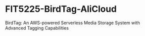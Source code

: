 # FIT5225-BirdTag-AliCloud
BirdTag: An AWS-powered Serverless Media Storage System with Advanced Tagging Capabilities
